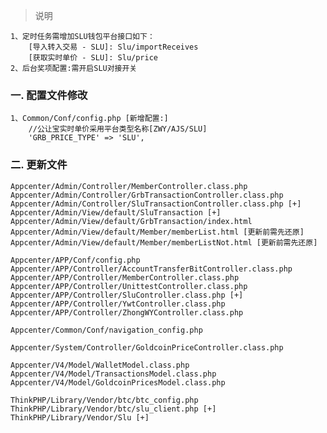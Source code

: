 > 说明

	1、定时任务需增加SLU钱包平台接口如下：
		[导入转入交易 - SLU]: Slu/importReceives
		[获取实时单价 - SLU]: Slu/price
	2、后台奖项配置:需开启SLU对接开关
		
### 一. 配置文件修改

	1、Common/Conf/config.php [新增配置:]
		//公让宝实时单价采用平台类型名称[ZWY/AJS/SLU]
		'GRB_PRICE_TYPE' => 'SLU',

### 二. 更新文件

	Appcenter/Admin/Controller/MemberController.class.php
	Appcenter/Admin/Controller/GrbTransactionController.class.php
	Appcenter/Admin/Controller/SluTransactionController.class.php [+]
	Appcenter/Admin/View/default/SluTransaction [+]
	Appcenter/Admin/View/default/GrbTransaction/index.html
	Appcenter/Admin/View/default/Member/memberList.html [更新前需先还原]
	Appcenter/Admin/View/default/Member/memberListNot.html [更新前需先还原]
	
	Appcenter/APP/Conf/config.php
	Appcenter/APP/Controller/AccountTransferBitController.class.php
	Appcenter/APP/Controller/MemberController.class.php
	Appcenter/APP/Controller/UnittestController.class.php
	Appcenter/APP/Controller/SluController.class.php [+]
	Appcenter/APP/Controller/YwtController.class.php
	Appcenter/APP/Controller/ZhongWYController.class.php
	
	Appcenter/Common/Conf/navigation_config.php
	
	Appcenter/System/Controller/GoldcoinPriceController.class.php
	
	Appcenter/V4/Model/WalletModel.class.php
	Appcenter/V4/Model/TransactionsModel.class.php
	Appcenter/V4/Model/GoldcoinPricesModel.class.php
	
	ThinkPHP/Library/Vendor/btc/btc_config.php
	ThinkPHP/Library/Vendor/btc/slu_client.php [+]
	ThinkPHP/Library/Vendor/Slu [+]
	